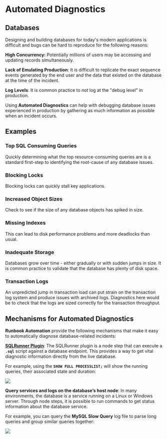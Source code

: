 # Automated Diagnostics

## Databases
Designing and building databases for today's modern applications is difficult and bugs can be hard to reproduce for the following reasons:

**High Concurrency:** Potentially millions of users may be accessing and updating records simultaneously.

**Lack of Emulating Production**: It is difficult to replicate the exact sequence events generated by the end user and the data that existed on the database at the time of the incident.

**Log Levels**: It is common practice to _not_ log at the "debug level" in production.

Using **Automated Diagnostics** can help with debugging database issues experienced in production by gathering as much information as possible when an incident occurs.

## Examples

### Top SQL Consuming Queries
Quickly determining what the top resource-consuming queries are is a standard first-step to identifying the root-cause of any database issues.

### Blocking Locks
Blocking locks can quickly stall key applications.

### Increased Object Sizes
Check to see if the size of any database objects has spiked in size.

### Missing Indexes
This can lead to disk performance problems and more deadlocks than usual.

### Inadequate Storage
Databases grow over time - either gradually or with sudden jumps in size. It is common practice to validate that the database has plenty of disk space.

### Transaction Logs
An unpredicted jump in transaction load can put strain on the transaction log system and produce issues with archived logs. 
Diagnostics here would be to check that the logs are sized correctly for the transaction throughput. 

## Mechanisms for Automated Diagnostics

**Runbook Automation** provide the following mechanisms that make it easy to automatically diagnose database-related incidents:

[**SQLRunner Plugin**](/manual/node-steps/sqlrunner.md#sqlrunner-plugin-enterprise):  The SQLRunner plugin is a node step that can execute a **`.sql`** script against a database endpoint. 
This provides a way to get vital diagnostic information directly from the live database.

For example, using the **`SHOW FULL PROCESSLIST;`** will show the running queries, their associated state and duration:

![](/assets/img/mysql-diagnostic1.png)

**Query services and logs on the database’s host node**: In many environments, the database is a service running on a Linux or Windows server. 
Through node steps, it is possible to run commands to get status information about the database service. 

For example, you can query the **MySQL Slow Query** log file to parse long queries and group similar queries together:

![](/assets/img/mysql-diagnostic2.png)


